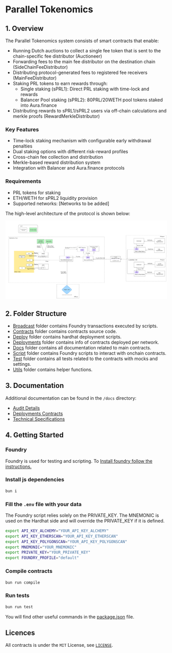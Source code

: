 # Parallel Tokenomics

## 1. Overview

The Parallel Tokenomics system consists of smart contracts that enable:

- Running Dutch auctions to collect a single fee token that is sent to the chain-specific fee distributor (Auctioneer)
- Forwarding fees to the main fee distributor on the destination chain (SideChainFeeDistributor)
- Distributing protocol-generated fees to registered fee receivers (MainFeeDistributor)
- Staking PRL tokens to earn rewards through:
  - Single staking (sPRL1): Direct PRL staking with time-lock and rewards
  - Balancer Pool staking (sPRL2): 80PRL/20WETH pool tokens staked into Aura.finance
- Distributing rewards to sPRL1/sPRL2 users via off-chain calculations and merkle proofs (RewardMerkleDistributor)

### Key Features

- Time-lock staking mechanism with configurable early withdrawal penalties
- Dual staking options with different risk-reward profiles
- Cross-chain fee collection and distribution
- Merkle-based reward distribution system
- Integration with Balancer and Aura.finance protocols

### Requirements

- PRL tokens for staking
- ETH/WETH for sPRL2 liquidity provision
- Supported networks: [Networks to be added]

The high-level architecture of the protocol is shown below:

![High Level Architecture](./docs/assets/high-level-architecture.png)

## 2. Folder Structure

- [Broadcast](./broadcast) folder contains Foundry transactions executed by scripts.
- [Contracts](./contracts) folder contains contracts source code.
- [Deploy](./deploy) folder contains hardhat deployment scripts.
- [Deployments](./deployments) folder contains info of contracts deployed per network.
- [Docs](./docs) folder contains all documentation related to main contracts.
- [Script](./scripts) folder contains Foundry scripts to interact with onchain contracts.
- [Test](./test) folder contains all tests related to the contracts with mocks and settings.
- [Utils](./utils) folder contains helper functions.

## 3. Documentation

Additional documentation can be found in the `/docs` directory:

- [Audit Details](docs/AuditDetails.md)
- [Deployments Contracts](docs/Deployment.md)
- [Technical Specifications](docs/TechnicalSpecs.md)

## 4. Getting Started

### Foundry

Foundry is used for testing and scripting. To
[Install foundry follow the instructions.](https://book.getfoundry.sh/getting-started/installation)

### Install js dependencies

```bash
bun i
```

### Fill the `.env` file with your data

The Foundry script relies solely on the PRIVATE_KEY. The MNEMONIC is used on the Hardhat side and will override the
PRIVATE_KEY if it is defined.

```bash
export API_KEY_ALCHEMY="YOUR_API_KEY_ALCHEMY"
export API_KEY_ETHERSCAN="YOUR_API_KEY_ETHERSCAN"
export API_KEY_POLYGONSCAN="YOUR_API_KEY_POLYGONSCAN"
export MNEMONIC="YOUR_MNEMONIC"
export PRIVATE_KEY="YOUR_PRIVATE_KEY"
export FOUNDRY_PROFILE="default"
```

### Compile contracts

```bash
bun run compile
```

### Run tests

```bash
bun run test
```

You will find other useful commands in the [package.json](./package.json) file.

## Licences

All contracts is under the `MIT` License, see [`LICENSE`](./LICENSE).
